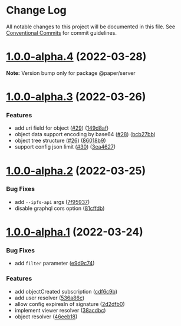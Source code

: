 # Change Log

All notable changes to this project will be documented in this file.
See [Conventional Commits](https://conventionalcommits.org) for commit guidelines.

# [1.0.0-alpha.4](https://github.com/li-yechao/paper/compare/@paper/server@1.0.0-alpha.3...@paper/server@1.0.0-alpha.4) (2022-03-28)

**Note:** Version bump only for package @paper/server

# [1.0.0-alpha.3](https://github.com/li-yechao/paper/compare/@paper/server@1.0.0-alpha.2...@paper/server@1.0.0-alpha.3) (2022-03-26)

### Features

- add uri field for object ([#29](https://github.com/li-yechao/paper/issues/29)) ([149d8af](https://github.com/li-yechao/paper/commit/149d8af895134c8aa5480fc7c09eb8fc84b9c67c))
- object data support encoding by base64 ([#28](https://github.com/li-yechao/paper/issues/28)) ([bcb27bb](https://github.com/li-yechao/paper/commit/bcb27bbd883cfb83367de05a0263c8ff1a6daf99))
- object tree structure ([#26](https://github.com/li-yechao/paper/issues/26)) ([86018b9](https://github.com/li-yechao/paper/commit/86018b9ba078ace5be3b4dfa15d3a2bd251ffc15))
- support config json limit ([#30](https://github.com/li-yechao/paper/issues/30)) ([3ea4627](https://github.com/li-yechao/paper/commit/3ea46278e9f2339a3bd8191e97c9ede3b2b57805))

# [1.0.0-alpha.2](https://github.com/li-yechao/paper/compare/@paper/server@1.0.0-alpha.1...@paper/server@1.0.0-alpha.2) (2022-03-25)

### Bug Fixes

- add `--ipfs-api` args ([7f95937](https://github.com/li-yechao/paper/commit/7f9593719f74e00f86068f03d421772c971fb01f))
- disable graphql cors option ([81cffdb](https://github.com/li-yechao/paper/commit/81cffdb498bbba982e27af460717d1889269db85))

# [1.0.0-alpha.1](https://github.com/li-yechao/paper/compare/@paper/server@0.2.0-alpha.4...@paper/server@1.0.0-alpha.1) (2022-03-24)

### Bug Fixes

- add `filter` parameter ([e9d9c74](https://github.com/li-yechao/paper/commit/e9d9c74d097f9a345dd93cf46ff396ac2c45e168))

### Features

- add objectCreated subscription ([cdf6c9b](https://github.com/li-yechao/paper/commit/cdf6c9b5871545933ff439d657f1df4c3fa78c53))
- add user resolver ([536a86c](https://github.com/li-yechao/paper/commit/536a86c4d264e1cebce2d35986275380c4f87ce2))
- allow config expiresIn of signature ([2d2dfb0](https://github.com/li-yechao/paper/commit/2d2dfb01880f46175ea4e78467191f6359b20366))
- implement viewer resolver ([38acdbc](https://github.com/li-yechao/paper/commit/38acdbce13ef2d28ef839d461e65003b918da41d))
- object resolver ([46eeb18](https://github.com/li-yechao/paper/commit/46eeb185f6e17778a169b13202ec893636c4450b))
